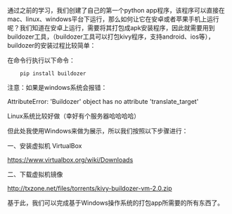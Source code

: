 通过之前的学习，我们创建了自己的第一个python app程序，该程序可以直接在mac、linux、windows平台下运行，那么如何让它在安卓或者苹果手机上运行呢？我们知道在安卓上运行，需要将其打包成apk安装程序，因此就需要用到buildozer工具，（buildozer工具可以打包kivy程序，支持android、ios等），buildozer的安装过程比较简单：

在命令行执行以下命令：

  
  	    pip install buildozer
        
注意：如果是windows系统会报错：

AttributeError: 'Buildozer' object has no attribute 'translate_target'

Linux系统比较好做（幸好有个服务器哈哈哈哈）

但此处我使用Windows来做为展示，所以我们按照以下步骤进行：

一、安装虚拟机 VirtualBox

https://www.virtualbox.org/wiki/Downloads

二、下载虚拟机镜像

http://txzone.net/files/torrents/kivy-buildozer-vm-2.0.zip

基于此，我们可以完成基于Windows操作系统的打包app所需要的所有东西了。

        
        
